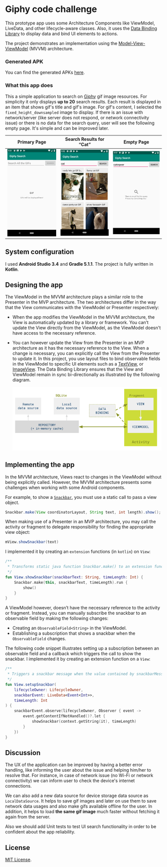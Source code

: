 [//]: # "Image References"

[image1]: ./images/mvvm-databinding.png "MVVM Databinding"

[image2]: ./images/primary-page.png  "Primary Page"

[image3]: ./images/search-results-for-cat.png  "Search Results for “Cat”"

[image4]: ./images/empty-page.png  "Empty Page"

# Giphy code challenge

This prototype app uses some Architecture Components like ViewModel, LiveData, and other lifecycle-aware classes. Also, it uses the [Data Binding Library](http://developer.android.com/tools/data-binding/guide.html#data_objects) to display data and bind UI elements to actions.

The project demonstrates an implementation using the [Model-View-ViewModel](https://en.wikipedia.org/wiki/Model–view–viewmodel) (MVVM) architecture.

### Generated APK

You can find the generated APKs [here](https://github.com/mhBahrami/giphy-code-challenge/tree/master/apk).

### What this app does

This a simple application to search on [Giphy](<https://giphy.com/>) gif image resources. For simplicity it only displays **up to 20** search results. Each result is displayed in an item that shows gif's title and gif's image. For gif's content, I selected the `fixed_height_downsampled` image to display.
If there is an issue with network/server (like server does not respond, or network connectivity issue) or there is no data for the search query, user will see the following empty page. It's simple and can be improved later.

|    Primary Page     | Search Results for “Cat” | Empty Page |
| :-----------------: | :----------------------: | :--------: |
| ![alt text][image2] | ![alt text][image3]      |       ![alt text][image4]     |


## System configuration

I used **Android Studio 3.4** and **Gradle 5.1.1**. The project is fully written in **Kotlin**.

## Designing the app

The ViewModel in the MVVM architecture plays a similar role to the Presenter in the MVP architecture. The two architectures differ in the way that the View communicates with the ViewModel or Presenter respectively:

- When the app modifies the ViewModel in the MVVM architecture, the View is automatically updated by a library or framework. You can’t update the View directly from the ViewModel, as the ViewModel doesn't have access to the necessary reference.

- You can however update the View from the Presenter in an MVP architecture as it has the necessary reference to the View. When a change is necessary, you can explicitly call the View from the Presenter to update it. In this project, you use layout files to bind observable fields in the ViewModel to specific UI elements such as a [TextView](https://developer.android.com/reference/android/widget/TextView.html), or [ImageView](https://developer.android.com/reference/android/widget/ImageView.html). The Data Binding Library ensures that the View and ViewModel remain in sync bi-directionally as illustrated by the following diagram.

  

  ![alt text][image1]

## Implementing the app

In the MVVM architecture, Views react to changes in the ViewModel without being explicitly called. However, the MVVM architecture presents some challenges when working with some Android components.

For example, to show a [`Snackbar`](https://developer.android.com/reference/android/support/design/widget/Snackbar.html), you must use a static call to pass a view object.

```java
Snackbar.make(View coordinatorLayout, String text, int length).show();
```

When making use of a Presenter in an MVP architecture, you may call the activity or fragment to delegate responsibility for finding the appropriate view object:

```java
mView.showSnackbar(text)
```

 I implemented it by creating an `extension` functions (in `kotlin`) on `View`:

```kotlin
/**
 * Transforms static java function Snackbar.make() to an extension function on View.
 */
fun View.showSnackbar(snackbarText: String, timeLength: Int) {
    Snackbar.make(this, snackbarText, timeLength).run {
        show()
    }
}
```

A ViewModel however, doesn’t have the necessary reference to the activity or fragment. Instead, you can manually subscribe the snackbar to an observable field by making the following changes:

- Creating an `ObservableField<String>` in the ViewModel.
- Establishing a subscription that shows a snackbar when the `ObservableField` changes.

The following code snippet illustrates setting up a subscription between an observable field and a callback which triggers the call to show the snackbar. I implemented it by creating an extension function on a `View`:

```kotlin
/**
 * Triggers a snackbar message when the value contained by snackbarMessageLiveEvent is modified.
 */
fun View.setupSnackbar(
    lifecycleOwner: LifecycleOwner,
    snackbarEvent: LiveData<Event<Int>>,
    timeLength: Int
) {
    snackbarEvent.observe(lifecycleOwner, Observer { event ->
        event.getContentIfNotHandled()?.let {
            showSnackbar(context.getString(it), timeLength)
        }
    })
}
```

## Discussion

The UX of the application can be improved by having a better error handling, like informing the user about the issue and helping him/her to resolve that. For instance, in case of network issue (no Wi-Fi or network connectivity) we can inform user to check the device's internet connections.

We can also add a new data source for device storage data source as `LocalDataSource`. It helps to save gif images and later on use them to save network data usages and also make gifs available offline for the user. In addition, it helps to load **the same gif image** much faster without fetching it again from the server.

Also we should add Unit tests to test UI search functionality in order to be confident about the app reliability.

## License

[MIT License](https://github.com/mhBahrami/giphy-code-challenge/blob/master/LICENSE.txt).